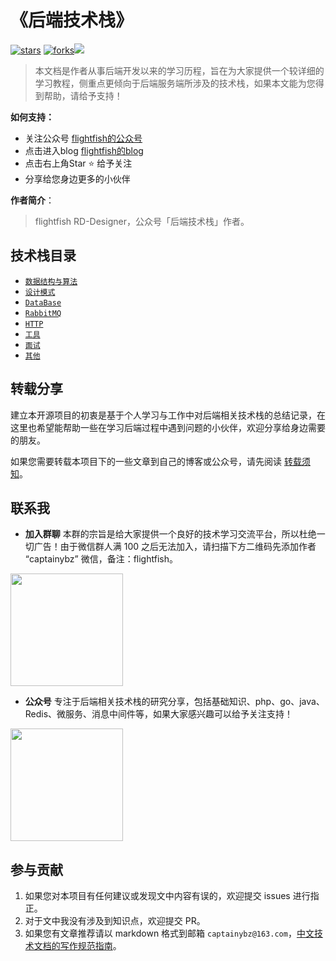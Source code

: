 # 《后端技术栈》

[![stars](https://badgen.net/github/stars/flightfish/rd-blog?icon=github&color=4ab8a1)](https://github.com/flightfish/rd-blog) [![forks](https://badgen.net/github/forks/flightfish/rd-blog?icon=github&color=4ab8a1)](https://github.com/flightfish/rd-blog)[<img src="https://img.shields.io/badge/%E5%BE%AE%E4%BF%A1-%E5%85%AC%E4%BC%97%E5%8F%B7-brightgreen">](https://captainybz-1304372915.cos.ap-nanjing.myqcloud.com/rd-blog/img/wx_subscribe.jpg)

> 本文档是作者从事后端开发以来的学习历程，旨在为大家提供一个较详细的学习教程，侧重点更倾向于后端服务端所涉及的技术栈，如果本文能为您得到帮助，请给予支持！

**如何支持：**
- 关注公众号 [flightfish的公众号](https://captainybz-1304372915.cos.ap-nanjing.myqcloud.com/rd-blog/img/wx_subscribe.jpg)
- 点击进入blog [flightfish的blog](http://flightfish.club)
- 点击右上角Star :star: 给予关注
- 分享给您身边更多的小伙伴

**作者简介**：

> flightfish RD-Designer，公众号「后端技术栈」作者。

## 技术栈目录

* [`数据结构与算法`](/algorithm/README.md)
* [`设计模式`](/designPatterns/index.md)
* [`DataBase`](/database/README.md)
* [`RabbitMQ`](/microservice/consul.md)
* [`HTTP`](https://github.com/qufei1993/http-protocol)
* [`工具`](/tools/git.md)
* [`面试`](/interview/lock.md)
* [`其他`](/other/about-us.md)

## 转载分享

建立本开源项目的初衷是基于个人学习与工作中对后端相关技术栈的总结记录，在这里也希望能帮助一些在学习后端过程中遇到问题的小伙伴，欢迎分享给身边需要的朋友。

如果您需要转载本项目下的一些文章到自己的博客或公众号，请先阅读 [转载须知](other/reprint-contribution-collaboration.md)。

## 联系我

- **加入群聊**
本群的宗旨是给大家提供一个良好的技术学习交流平台，所以杜绝一切广告！由于微信群人满 100 之后无法加入，请扫描下方二维码先添加作者 “captainybz” 微信，备注：flightfish。
<img src="https://captainybz-1304372915.cos.ap-nanjing.myqcloud.com/rd-blog/img/wx.jpg" width="180" height="180"/>

- **公众号**
专注于后端相关技术栈的研究分享，包括基础知识、php、go、java、Redis、微服务、消息中间件等，如果大家感兴趣可以给予关注支持！
<img src="https://captainybz-1304372915.cos.ap-nanjing.myqcloud.com/rd-blog/img/wx_subscribe.jpg" width="180" height="180"/>

## 参与贡献

1. 如果您对本项目有任何建议或发现文中内容有误的，欢迎提交 issues 进行指正。
2. 对于文中我没有涉及到知识点，欢迎提交 PR。
3. 如果您有文章推荐请以 markdown 格式到邮箱 `captainybz@163.com`，[中文技术文档的写作规范指南](https://github.com/ruanyf/document-style-guide)。